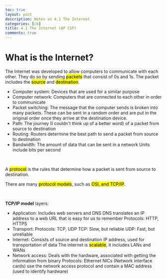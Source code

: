 ```yaml
---
toc: true
layout: post
description: Notes on 4.1 The Internet
categories: [cb]
title: 4.1 The Internet (AP CSP)
comments: true
---
```


# What is the Internet?

The Internet was developed to allow computers to communicate with each other. They do so by sending <mark>packets</mark> that consist of 0s and 1s. The packet includes the <mark>source</mark> and <mark>destination</mark>.

* Computer system: Devices that are used for a similar purpose
* Computer network: Computers that are connected to each other in order to communicate
* Packet switching: The message that the computer sends is broken into many packets. These can be sent in a random order and are put in the original order once they arrive at the destination device. 
* Path: The journey (I couldn't think up of a better word) of a packet from source to destination
* Routing: Routers determine the best path to send a packet from source to destination
* Bandwidth: The amount of data that can be sent in a network
  Units include bits per second

<br>

A <mark>protocol</mark> is the rules that determine how a packet is sent from source to destination. 

There are many <mark>protocol models</mark>, such as <mark> OSI, and TCP/IP</mark>. 

<br>

**TCP/IP model** layers:
* Application: Includes web servers and DNS
  DNS translates an IP address to a web URL that is easy for us to remember
  Protocols: HTTP, HTTPS
* Transport: Protocols: TCP, UDP
  TCP: Slow, but reliable
  UDP: Fast, but unreliable
* Internet: Consists of source and destination IP address, used for transportation of data
  The internet is <mark>scalable</mark>, it includes LANs and WANs
* Network access: Deals with the hardware, associated with getting the information from binary
  Protocols: Ethernet
  NICs (Network interface cards) use the network access protocol and contain a MAC address (used to identify hardware)
